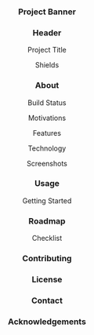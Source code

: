 <!-- Project Banner -->
<div align="center">
  <h3>Project Banner</h3>
</div>

<!-- Header -->
<div align="center">
  <h3>Header</h3>
  <p>Project Title</p>
  <p>Shields</p>
</div>

<!-- About -->
<div align="center">
  <h3>About</h3>
  <p>Build Status</p>
  <p>Motivations</p>
  <p>Features</p>
  <p>Technology</p>
  <p>Screenshots</p>
</div>

<!-- Usage -->
<div align="center">
  <h3>Usage</h3>
  <p>Getting Started</p>
</div>

<!-- Roadmap -->
<div align="center">
  <h3>Roadmap</h3>
  <p>Checklist</p>
</div>

<!-- Contributing -->
<div align="center">
  <h3>Contributing</h3>
</div>

<!-- License -->
<div align="center">
  <h3>License</h3>
</div>

<!-- Contact -->
<div align="center">
  <h3>Contact</h3>
</div>

<!-- Acknowledgements -->
<div align="center">
  <h3>Acknowledgements</h3>
</div>
